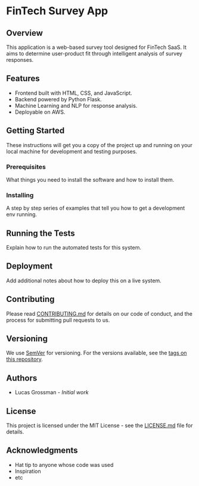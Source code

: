 # FinTech Survey App

## Overview
This application is a web-based survey tool designed for FinTech SaaS. It aims to determine user-product fit through intelligent analysis of survey responses. 

## Features
- Frontend built with HTML, CSS, and JavaScript.
- Backend powered by Python Flask.
- Machine Learning and NLP for response analysis.
- Deployable on AWS.

## Getting Started
These instructions will get you a copy of the project up and running on your local machine for development and testing purposes.

### Prerequisites
What things you need to install the software and how to install them.


### Installing
A step by step series of examples that tell you how to get a development env running.


## Running the Tests
Explain how to run the automated tests for this system.

## Deployment
Add additional notes about how to deploy this on a live system.

## Contributing
Please read [CONTRIBUTING.md](#) for details on our code of conduct, and the process for submitting pull requests to us.

## Versioning
We use [SemVer](http://semver.org/) for versioning. For the versions available, see the [tags on this repository](#).

## Authors
- Lucas Grossman - *Initial work*

## License
This project is licensed under the MIT License - see the [LICENSE.md](LICENSE.md) file for details.

## Acknowledgments
- Hat tip to anyone whose code was used
- Inspiration
- etc
